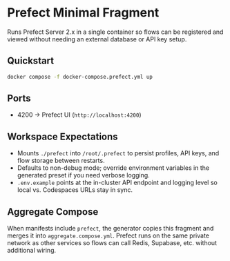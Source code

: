 # Prefect Minimal Fragment

Runs Prefect Server 2.x in a single container so flows can be registered and viewed without needing an external database or API key setup.

## Quickstart

```bash
docker compose -f docker-compose.prefect.yml up
```

## Ports

- 4200 → Prefect UI (`http://localhost:4200`)

## Workspace Expectations

- Mounts `./prefect` into `/root/.prefect` to persist profiles, API keys, and flow storage between restarts.
- Defaults to non-debug mode; override environment variables in the generated preset if you need verbose logging.
- `.env.example` points at the in-cluster API endpoint and logging level so local vs. Codespaces URLs stay in sync.

## Aggregate Compose

When manifests include `prefect`, the generator copies this fragment and merges it into `aggregate.compose.yml`. Prefect runs on the same private network as other services so flows can call Redis, Supabase, etc. without additional wiring.
